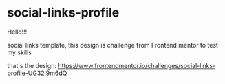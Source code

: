 # social-links-profile

Hello!!! 

social links template, this design is challenge from Frontend mentor to test my skills

that's the design: https://www.frontendmentor.io/challenges/social-links-profile-UG32l9m6dQ
